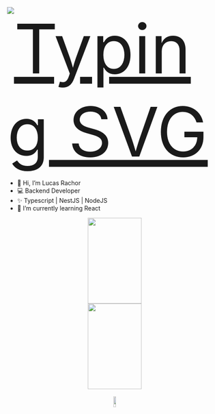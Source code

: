 <div style="display:flex; width: 100%; justify-content: flex-start">
  <a href="https://git.io/typing-svg">
    <img src="https://readme-typing-svg.herokuapp.com/?center=true&vCenter=true&color=ffffff&lines=Hello,%20+my+name+is+Lucas+Silva+Rachor;Welcome!+:)" alt="Typing SVG" style="font-size: 160px" >
  </a>
</div>


- 👋 Hi, I’m Lucas Rachor
- 💻 Backend Developer
- ✨ Typescript | NestJS | NodeJS
- 🌱 I’m currently learning React

<div width="100%" align="center" justify="center">
  <img width="50%" height="200px" src="https://github-readme-stats.vercel.app/api?username=LucasRachor&count_private=true&theme=material-palenight" />
  <img width="50%" height="200px" src="https://github-readme-stats.vercel.app/api/top-langs/?username=LucasRachor&theme=material-palenight" />
  <br/>
  <br/>
  <a href="https://www.linkedin.com/in/lucas-rachor-16b52a292/">
  <img width="10%" height="25px" src="https://img.shields.io/badge/linkedin-%230077B5.svg?style=for-the-badge&logo=linkedin&logoColor=white" />
    <a/>
</div>


